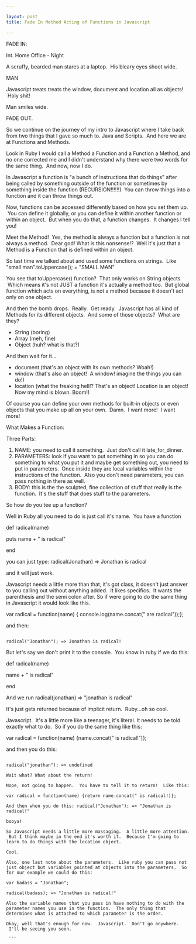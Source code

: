 ```yaml
---

layout: post
title: Fade In Method Acting of Functions in Javascript

---
```


FADE IN:

Int. Home Office - Night

A scruffy, bearded man stares at a laptop.  His bleary eyes shoot wide.

MAN

Javascript treats treats the window, document and location all as objects!  Holy shit!

Man smiles wide.  

FADE OUT.

So we continue on the journey of my intro to Javascript where I take back from two things that I gave so much to. Java and Scripts.  And here we are at Functions and Methods.

Look in Ruby I would call a Method a Function and a Function a Method, and no one corrected me and I didn't understand why there were two words for the same thing.  And now, now I do. 

In Javascript a function is "a bunch of instructions that do things" after being called by something outside of the function or sometimes by something inside the function (RECURSION!!!!!!)  You can throw things into a function and it can throw things out.

Now, functions can be accessed differently based on how you set them up.  You can define it globally, or you can define it within another function or within an object.  But when you do that, a function changes.  It changes I tell you!

Meet the Method!  Yes, the method is always a function but a function is not always a method.  Dear god! What is this nonsense!?  Well it's just that a Method is a Function that is defined within an object.  

So last time we talked about and used some functions on strings.  Like "small man".toUppercase(); = "SMALL MAN"

You see that toUppercase() function?  That only works on String objects.  Which means it's not JUST a function it's actually a method too.  But global function which acts on everything, is not a method because it doesn't act only on one object.

And then the bomb drops.  Really.  Get ready.  Javascript has all kind of Methods for its different objects.  And some of those objects?  What are they? 

- String (boring)
- Array (meh, fine)
- Object (huh? what is that?)

And then wait for it...

- document (that's an object with its own methods? Woah!)
- window (that's also an object!  A window! imagine the things you can do!)
- location (what the freaking hell!? That's an object! Location is an object! Now my mind is blown. Boom!)

Of course you can define your own methods for built-in objects or even objects that you make up all on your own.  Damn.  I want more!  I want more!

What Makes a Function: 

Three Parts:

1. NAME: you need to call it something.  Just don't call it late\_for\_dinner.  
2. PARAMETERS: look if you want to put something in so you can do something to what you put it and maybe get something out, you need to put in parameters.  Once inside they are local variables within the instructions of the function.  Also you don't need parameters, you can pass nothing in there as well.
3. BODY: this is the the sculpted, fine collection of stuff that really is the function.  It's the stuff that does stuff to the parameters.

So how do you tee up a function?  

Well in Ruby all you need to do is just call it's name.  You have a function 

def radical(name)

puts name + " is radical"

end

you can just type: radical(Jonathan) => Jonathan is radical

and it will just work.  

Javascript needs a little more than that, it's got class, it doesn't just answer to you calling out without anything added.  It likes specifics.  It wants the parenthesis and the semi colon after. So if were going to do the same thing in Javascript it would look like this.

var radical = function(name) { console.log(name.concat(" are radical"));};

and then:
```

radical("Jonathan"); => Jonathan is radical!

```
But let's say we don't print it to the console.  You know in ruby if we do this:

def radical(name)

name + " is radical"

end

And we run radical(jonathan) => "jonathan is radical" 

It's just gets returned because of implicit return.  Ruby...oh so cool.

Javascript.  It's a little more like a teenager, it's literal. It needs to be told exactly what to do.  So if you do the same thing like this:


var radical = function(name) {name.concat(" is radical!")}; 

and then you do this:

```

radical("jonathan"); => undefined

Wait what? What about the return! 

Nope, not going to happen.  You have to tell it to return!  Like this:

var radical = function(name) {return name.concat(" is radical!)};

And then when you do this: radical("Jonathan"); => "Jonathan is radical!"

booya!

So Javascript needs a little more massaging.  A little more attention.  But I think maybe in the end it's worth it.  Because I'm going to learn to do things with the location object.

Cool.

Also, one last note about the parameters.  Like ruby you can pass not just object but variables pointed at objects into the parameters.  So for our example we could do this:

var badass = "Jonathan";

radical(badass); => "Jonathan is radical!"

Also the variable names that you pass in have nothing to do with the parameter names you use in the function.  The only thing that determines what is attached to which parameter is the order.

Okay, well that's enough for now.  Javascript.  Don't go anywhere.  I'll be seeing you soon.

 ```




